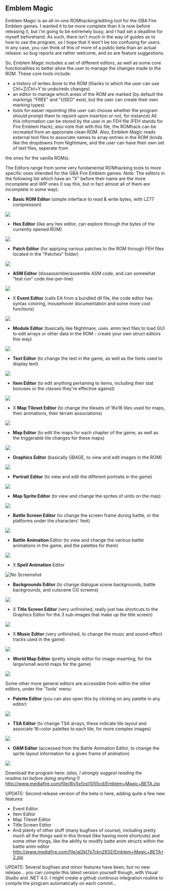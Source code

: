 Emblem Magic
------

Emblem Magic is an all-in-one ROMhacking/editing tool for the GBA Fire Emblem games.
I wanted it to be more complete than it is now before releasing it, but i'm going to be extremely busy, and I had set a deadline for myself beforehand.
As such, there isn't much in the way of guides as to how to use the program, so I hope that it won't be too confusing for users.
In any case, you can think of this of more of a public beta than an actual release: so bug reports are rather welcome, and so are feature suggestions.



So, Emblem Magic includes a set of different editors, as well as some core functionalities to better allow the user to manage the changes made to the ROM.
These core tools include:
- a history of writes done to the ROM (thanks to which the user can use Ctrl+Z/Ctrl+Y to undo/redo changes)
- an editor to manage which areas of the ROM are marked (by default the markings "FREE" and "USED" exist, but the user can create their own marking types)
- tools for easier repointing (the user can choose whether the program should prompt them to repoint upon insertion or not, for instance)
All this information can be stored by the user in an FEH file (FEH stands for Fire Emblem Hack); also note that with this file, the ROMhack can be recreated from an approriate clean ROM.
Also, Emblem Magic reads external text files to associate names to array entries in the ROM (kinda like the dropdowns from Nightmare, and the user can have their own set of text files, seperate from 

the ones for the vanilla ROMs).

The Editors range from some very fundamental ROMhacking tools to more specific ones intended for the GBA Fire Emblem games:
_Note_: The editors in the following list which have an "X" before their name are the more incomplete and WIP ones (I say this, but in fact almost all of them are incomplete in some way).

- **Basic ROM Editor** (simple interface to read & write bytes, with LZ77 compression)

![](https://i.imgur.com/zXa7QhP.png)

- **Hex Editor** (like any hex editor, can explore through the bytes of the currently opened ROM)

![](https://i.imgur.com/c12seK8.png)

- **Patch Editor** (for applying various patches to the ROM through FEH files located in the "Patches" folder)

![](https://i.imgur.com/Iu0RGxa.png)

- **ASM Editor** (dissassemble/assemble ASM code, and can somewhat "test run" code line-per-line)

![](https://i.imgur.com/gvm4P8k.png)

- X **Event Editor** (calls EA from a bundled dll file, the code editor has syntax coloring, mousehover documentation and some more cool functions)

![](https://i.imgur.com/78eDICB.png)

- **Module Editor** (basically like Nightmare, uses .emm text files to load GUI to edit arrays or other data in the ROM - create your own struct editors this way)

![](https://i.imgur.com/gvm4P8k.png)

- **Text Editor** (to change the text in the game, as well as the fonts used to display text)

![](https://i.imgur.com/L48DeB2.png)

- **Item Editor** (to edit anything pertaining to items, including their stat bonuses or the classes they're effective against)

![](https://i.imgur.com/ykHkL72.png)

- X **Map Tileset Editor** (to change the tilesets of 16x16 tiles used for maps, their animations, their terrain associations)

![](https://i.imgur.com/JHtS290.png)

- **Map Editor** (to edit the maps for each chapter of the game, as well as the triggerable tile changes for these maps)

![](https://i.imgur.com/BIYSiKS.png)

- **Graphics Editor** (basically GBAGE, to view and edit images in the ROM)

![](https://i.imgur.com/dEuiZ0U.png)

- **Portrait Editor** (to view and edit the different portraits in the game)

![](https://i.imgur.com/WbAj6zP.png)

- **Map Sprite Editor** (to view and change the sprites of units on the map)

![](https://i.imgur.com/xdISHav.png)

- **Battle Screen Editor** (to change the screen frame during battle, or the platforms under the characters' feet)

![](https://i.imgur.com/bMfjteM.png)

- **Battle Animation** Editor (to view and change the various battle animations in the game, and the palettes for them)

![](https://i.imgur.com/EkwftEq.png)

- X **Spell Animation** Editor

![No Screenshot](https://i.png)

- **Backgrounds Editor** (to change dialogue scene backgrounds, battle backgrounds, and cutscene CG screens)

![](https://i.imgur.com/4LvUHEp.png)

- X **Title Screen Editor** (very unfinished, really just has shortcuts to the Graphics Editor for the 3 sub-images that make up the title screen)

![](https://i.imgur.com/wfljIvf.png)

- X **Music Editor** (very unfinished, to change the music and sound-effect tracks used in the game)

![](https://i.imgur.com/sTQ7JmE.png)

- **World Map Editor** (pretty simple editor for image-inserting, for the large/small world maps for the game)

![](https://i.imgur.com/G7E5h5Y.png)

Some other more general editors are accessible from within the other editors, under the 'Tools' menu:

- **Palette Editor** (you can also open this by clicking on any palette in any editor)

![](https://i.imgur.com/kxvL0CC.png)

- **TSA Editor** (to change TSA arrays, these indicate tile layout and associate 16-color palettes to each tile, for more complex images)

![](https://i.imgur.com/vV78kzr.png)

- **OAM Editor** (accessed from the Battle Animation Editor, to change the sprite layout information for a given frame of animation)

![](https://i.imgur.com/Ptb0IdR.png)

Download the program here: _(also, I strongly suggest reading the readme.txt before doing anything !)_
http://www.mediafire.com/file/8lv5xfzst1055cd/Emblem+Magic+BETA.zip

UPDATE: Second release version of the beta is here, adding quite a few new features
- Event Editor
- Item Editor
- Map Tileset Editor
- Title Screen Editor
- And plenty of other stuff (many bugfixes of course), including pretty much all the things said in this thread (like having more shortcuts) and some other things, like the ability to modify batte anim structs within the battle anim editor
http://www.mediafire.com/file/al2kt7s7ckn2932/Emblem+Magic+BETA+2.zip

UPDATE: Several bugfixes and minor features have been, but no new release... you can compile this latest version yourself though, with Visual Studio and .NET 4.0. I might create a github continous integration routine to compile the program automatically on each commit...
